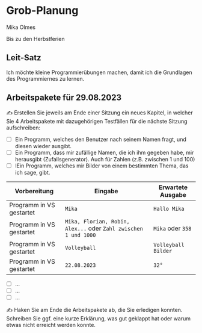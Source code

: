 # Grob-Planung

Mika Olmes

Bis zu den Herbstferien

## Leit-Satz

Ich möchte kleine Programmierübungen machen, damit ich die Grundlagen des Programmiernes zu lernen.

## Arbeitspakete für 29.08.2023

✍️ Erstellen Sie jeweils am Ende einer Sitzung ein neues Kapitel, in welcher Sie 4 Arbeitspakete mit dazugehörigen Testfällen für die nächste Sitzung aufschreiben:

- [ ] Ein Programm, welches den Benutzer nach seinem Namen fragt, und diesen wieder ausgibt.
- [ ] Ein Programm, dass mir zufällige Namen, die ich ihm gegeben habe, mir herausgibt  (Zufallsgenerator). Auch für Zahlen (z.B. zwischen 1 und 100)
- [ ] IEin Programm, welches mir Bilder von einem bestimmten Thema, das ich sage, gibt.

| Vorbereitung             | Eingabe                                                         | Erwartete Ausgabe   |
| ------------------------ | --------------------------------------------------------------- | ------------------- |
| Programm in VS gestartet | `Mika`                                                          | `Hallo Mika`        |
| Programm in VS gestartet | `Mika, Florian, Robin, Alex...` oder `Zahl zwischen 1 und 1000` | `Mika` oder `358`   |
| Programm in VS gestartet | `Volleyball`                                                    | `Volleyball Bilder` |
| Programm in VS gestartet | `22.08.2023`                                                    | `32°`               |

- [ ] ...
- [ ] ...
- [ ] ...

✍️  Haken Sie am Ende die Arbeitspakete ab, die Sie erledigen konnten. Schreiben Sie ggf. eine kurze Erklärung, was gut geklappt hat oder warum etwas nicht erreicht werden konnte.
